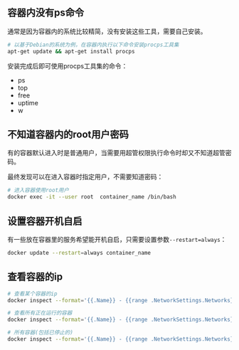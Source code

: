 ## 容器内没有ps命令

通常是因为容器内的系统比较精简，没有安装这些工具，需要自己安装。

```bash
# 以基于Debian的系统为例，在容器内执行以下命令安装procps工具集
apt-get update && apt-get install procps
```

安装完成后即可使用procps工具集的命令：

- ps
- top
- free
- uptime
- w

## 不知道容器内的root用户密码

有的容器默认进入时是普通用户，当需要用超管权限执行命令时却又不知道超管密码。

最终发现可以在进入容器时指定用户，不需要知道密码：

```bash
# 进入容器使用root用户
docker exec -it --user root  container_name /bin/bash
```



## 设置容器开机自启

有一些放在容器里的服务希望能开机自启，只需要设置参数`--restart=always`：

```bash
docker update --restart=always container_name
```

## 查看容器的ip

```bash
# 查看某个容器的ip
docker inspect --format='{{.Name}} - {{range .NetworkSettings.Networks}}{{.IPAddress}}{{end}}' 容器名

# 查看所有正在运行的容器
docker inspect --format='{{.Name}} - {{range .NetworkSettings.Networks}}{{.IPAddress}}{{end}}' $(docker ps -q)

# 所有容器(包括已停止的)
docker inspect --format='{{.Name}} - {{range .NetworkSettings.Networks}}{{.IPAddress}}{{end}}' $(docker ps -aq)
```

